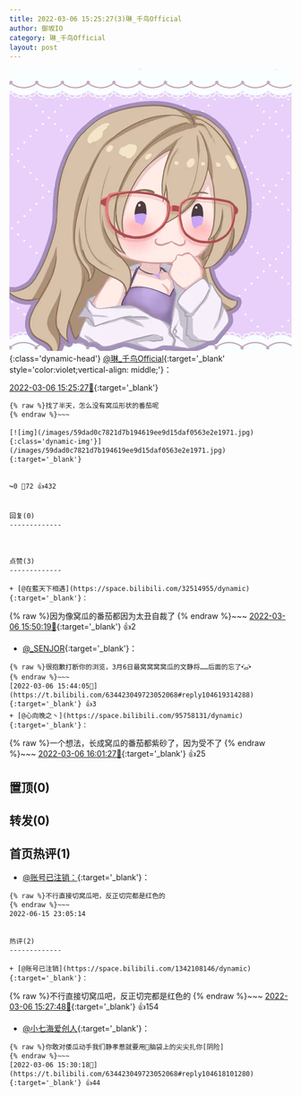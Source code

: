 ```yaml
---
title: 2022-03-06 15:25:27(3)琳_千鸟Official
author: 御坂IO
category: 琳_千鸟Official
layout: post
---
```


![img](/images/c0a88f85ebd0d056f37b114e0748e69556c8b488.jpg){:class='dynamic-head'}
[@琳_千鸟Official](https://space.bilibili.com/1620923329/dynamic){:target='_blank' style='color:violet;vertical-align: middle;'}：

[2022-03-06 15:25:27🔗](https://t.bilibili.com/634423049723052068){:target='_blank'}

~~~
{% raw %}找了半天，怎么没有窝瓜形状的番茄呢
{% endraw %}~~~

[![img](/images/59dad0c7821d7b194619ee9d15daf0563e2e1971.jpg){:class='dynamic-img'}](/images/59dad0c7821d7b194619ee9d15daf0563e2e1971.jpg){:target='_blank'}


↪️0 💬72 👍432


回复(0)
-------------



点赞(3)
-------------

+ [@在藍天下相遇](https://space.bilibili.com/32514955/dynamic){:target='_blank'}：
~~~
{% raw %}因为像窝瓜的番茄都因为太丑自裁了
{% endraw %}~~~
[2022-03-06 15:50:19🔗](https://t.bilibili.com/634423049723052068#reply104619936800){:target='_blank'} 👍2
+ [@_SENJOR](https://space.bilibili.com/5318821/dynamic){:target='_blank'}：
~~~
{% raw %}很抱歉打断你的浏览，3月6日最窝窝窝窝瓜的文静将……后面的忘了•᷄ࡇ•᷅
{% endraw %}~~~
[2022-03-06 15:44:05🔗](https://t.bilibili.com/634423049723052068#reply104619314288){:target='_blank'} 👍3
+ [@心向晚之丶](https://space.bilibili.com/95758131/dynamic){:target='_blank'}：
~~~
{% raw %}一个想法，长成窝瓜的番茄都紫砂了，因为受不了
{% endraw %}~~~
[2022-03-06 16:01:27🔗](https://t.bilibili.com/634423049723052068#reply104620868784){:target='_blank'} 👍25


置顶(0)
-------------



转发(0)
-------------



首页热评(1)
-------------

+ [@账号已注销：](https://space.bilibili.com/1342108146/dynamic){:target='_blank'}：
~~~
{% raw %}不行直接切窝瓜吧，反正切完都是红色的
{% endraw %}~~~
2022-06-15 23:05:14


热评(2)
-------------

+ [@账号已注销](https://space.bilibili.com/1342108146/dynamic){:target='_blank'}：
~~~
{% raw %}不行直接切窝瓜吧，反正切完都是红色的
{% endraw %}~~~
[2022-03-06 15:27:48🔗](https://t.bilibili.com/634423049723052068#reply104617865712){:target='_blank'} 👍154
+ [@小七海爱创人](https://space.bilibili.com/12072645/dynamic){:target='_blank'}：
~~~
{% raw %}你敢对倭瓜动手我们静孝惹就要用🌰脑袋上的尖尖扎你[阴险]
{% endraw %}~~~
[2022-03-06 15:30:18🔗](https://t.bilibili.com/634423049723052068#reply104618101280){:target='_blank'} 👍44


